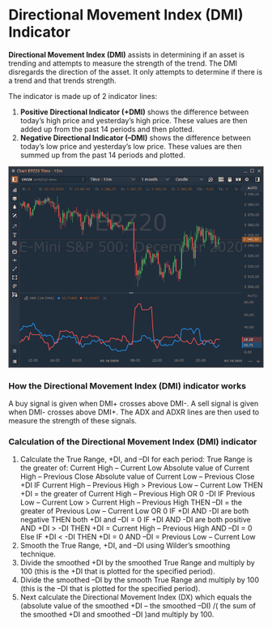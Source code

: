 # Directional Movement Index \(DMI\) Indicator

**Directional Movement Index \(DMI\)** assists in determining if an asset is trending and attempts to measure the strength of the trend. The DMI disregards the direction of the asset. It only attempts to determine if there is a trend and that trends strength.

The indicator is made up of 2 indicator lines:

1. **Positive Directional Indicator \(+DMI\)** shows the difference between today’s high price and yesterday’s high price. These values are then added up from the past 14 periods and then plotted.
2. **Negative Directional Indicator \(–DMI\)** shows the difference between today’s low price and yesterday’s low price. These values are then summed up from the past 14 periods and plotted.

![](../../../../.gitbook/assets/image%20%2858%29.png)

### How the Directional Movement Index \(DMI\) indicator works

A buy signal is given when DMI+ crosses above DMI-. A sell signal is given when DMI- crosses above DMI+. The ADX and ADXR lines are then used to measure the strength of these signals.

### Calculation of the Directional Movement Index \(DMI\) indicator

1. Calculate the True Range, +DI, and –DI for each period: True Range is the greater of: Current High – Current Low Absolute value of Current High – Previous Close Absolute value of Current Low – Previous Close  +DI IF Current High – Previous High &gt; Previous Low – Current Low THEN +DI = the greater of Current High – Previous High OR 0    -DI IF Previous Low – Current Low &gt; Current High – Previous High THEN –DI = the greater of Previous Low – Current Low OR 0  IF +DI AND -DI are both negative THEN both +DI and –DI = 0  IF +DI AND -DI are both positive AND +DI &gt; -DI THEN +DI = Current High – Previous High AND –DI = 0 Else IF +DI &lt; -DI THEN +DI = 0 AND –DI = Previous Low – Current Low 
2. Smooth the True Range, +DI, and –DI using Wilder’s smoothing technique.
3. Divide the smoothed +DI by the smoothed True Range and multiply by 100 \(this is the +DI that is plotted for the specified period\).
4. Divide the smoothed –DI by the smooth True Range and multiply by 100 \(this is the –DI that is plotted for the specified period\).
5. Next calculate the Directional Movement Index \(DX\) which equals the \(absolute value of the smoothed +DI – the smoothed –DI\) /\( the sum of the smoothed +DI and smoothed –DI \)and multiply by 100.

